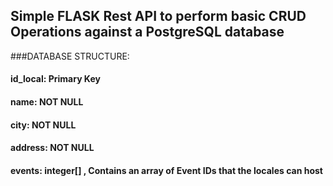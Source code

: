 ## Simple FLASK Rest API to perform basic CRUD Operations against a PostgreSQL database

###DATABASE STRUCTURE:
#### id_local: Primary Key
#### name: NOT NULL
#### city: NOT NULL
#### address: NOT NULL
#### events: integer[] , Contains an array of Event IDs that the locales can host
